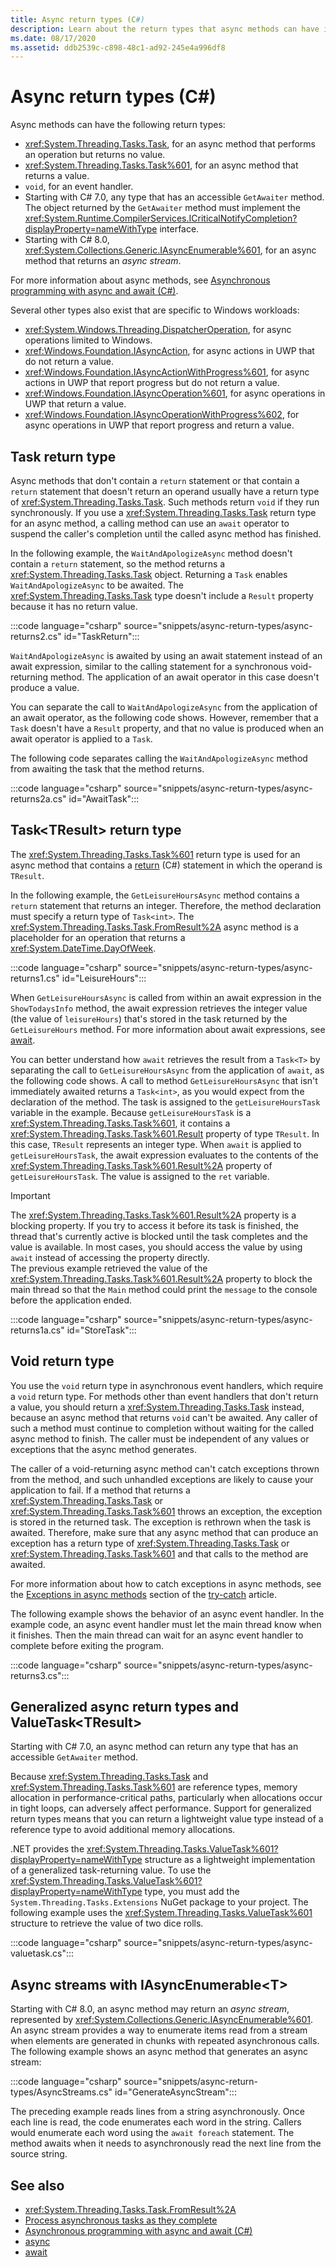 ```yaml
---
title: Async return types (C#)
description: Learn about the return types that async methods can have in C# with code examples for each type and additional resources.
ms.date: 08/17/2020
ms.assetid: ddb2539c-c898-48c1-ad92-245e4a996df8
---
```


# Async return types (C#)

Async methods can have the following return types:

- <xref:System.Threading.Tasks.Task>, for an async method that performs an operation but returns no value.
- <xref:System.Threading.Tasks.Task%601>, for an async method that returns a value.
- `void`, for an event handler.
- Starting with C# 7.0, any type that has an accessible `GetAwaiter` method. The object returned by the `GetAwaiter` method must implement the <xref:System.Runtime.CompilerServices.ICriticalNotifyCompletion?displayProperty=nameWithType> interface.
- Starting with C# 8.0, <xref:System.Collections.Generic.IAsyncEnumerable%601>, for an async method that returns an *async stream*.

For more information about async methods, see [Asynchronous programming with async and await (C#)](./index.md).

Several other types also exist that are specific to Windows workloads:

- <xref:System.Windows.Threading.DispatcherOperation>, for async operations limited to Windows.
- <xref:Windows.Foundation.IAsyncAction>, for async actions in UWP that do not return a value.
- <xref:Windows.Foundation.IAsyncActionWithProgress%601>, for async actions in UWP that report progress but do not return a value.
- <xref:Windows.Foundation.IAsyncOperation%601>, for async operations in UWP that return a value.
- <xref:Windows.Foundation.IAsyncOperationWithProgress%602>, for async operations in UWP that report progress and return a value.

## Task return type

Async methods that don't contain a `return` statement or that contain a `return` statement that doesn't return an operand usually have a return type of <xref:System.Threading.Tasks.Task>. Such methods return `void` if they run synchronously. If you use a <xref:System.Threading.Tasks.Task> return type for an async method, a calling method can use an `await` operator to suspend the caller's completion until the called async method has finished.

In the following example, the `WaitAndApologizeAsync` method doesn't contain a `return` statement, so the method returns a <xref:System.Threading.Tasks.Task> object. Returning a `Task` enables `WaitAndApologizeAsync` to be awaited. The <xref:System.Threading.Tasks.Task> type doesn't include a `Result` property because it has no return value.

:::code language="csharp" source="snippets/async-return-types/async-returns2.cs" id="TaskReturn":::

`WaitAndApologizeAsync` is awaited by using an await statement instead of an await expression, similar to the calling statement for a synchronous void-returning method. The application of an await operator in this case doesn't produce a value.

You can separate the call to `WaitAndApologizeAsync` from the application of an await operator, as the following code shows. However, remember that a `Task` doesn't have a `Result` property, and that no value is produced when an await operator is applied to a `Task`.

The following code separates calling the `WaitAndApologizeAsync` method from awaiting the task that the method returns.

:::code language="csharp" source="snippets/async-return-types/async-returns2a.cs" id="AwaitTask":::

## Task\<TResult\> return type

The <xref:System.Threading.Tasks.Task%601> return type is used for an async method that contains a [return](../../../language-reference/keywords/return.md) (C#) statement in which the operand is `TResult`.

In the following example, the `GetLeisureHoursAsync` method contains a `return` statement that returns an integer. Therefore, the method declaration must specify a return type of `Task<int>`. The <xref:System.Threading.Tasks.Task.FromResult%2A> async method is a placeholder for an operation that returns a <xref:System.DateTime.DayOfWeek>.

:::code language="csharp" source="snippets/async-return-types/async-returns1.cs" id="LeisureHours":::

When `GetLeisureHoursAsync` is called from within an await expression in the `ShowTodaysInfo` method, the await expression retrieves the integer value (the value of `leisureHours`) that's stored in the task returned by the `GetLeisureHours` method. For more information about await expressions, see [await](../../../language-reference/operators/await.md).

You can better understand how `await` retrieves the result from a `Task<T>` by separating the call to `GetLeisureHoursAsync` from the application of `await`, as the following code shows. A call to method `GetLeisureHoursAsync` that isn't immediately awaited returns a `Task<int>`, as you would expect from the declaration of the method. The task is assigned to the `getLeisureHoursTask` variable in the example. Because `getLeisureHoursTask` is a <xref:System.Threading.Tasks.Task%601>, it contains a <xref:System.Threading.Tasks.Task%601.Result> property of type `TResult`. In this case, `TResult` represents an integer type. When `await` is applied to `getLeisureHoursTask`, the await expression evaluates to the contents of the <xref:System.Threading.Tasks.Task%601.Result%2A> property of `getLeisureHoursTask`. The value is assigned to the `ret` variable.

> [!IMPORTANT]
> The <xref:System.Threading.Tasks.Task%601.Result%2A> property is a blocking property. If you try to access it before its task is finished, the thread that's currently active is blocked until the task completes and the value is available. In most cases, you should access the value by using `await` instead of accessing the property directly. <br/> The previous example retrieved the value of the <xref:System.Threading.Tasks.Task%601.Result%2A> property to block the main thread so that the `Main` method could print the `message` to the console before the application ended.

:::code language="csharp" source="snippets/async-return-types/async-returns1a.cs" id="StoreTask":::

## Void return type

You use the `void` return type in asynchronous event handlers, which require a `void` return type. For methods other than event handlers that don't return a value, you should return a <xref:System.Threading.Tasks.Task> instead, because an async method that returns `void` can't be awaited. Any caller of such a method must continue to completion without waiting for the called async method to finish. The caller must be independent of any values or exceptions that the async method generates.

The caller of a void-returning async method can't catch exceptions thrown from the method, and such unhandled exceptions are likely to cause your application to fail. If a method that returns a <xref:System.Threading.Tasks.Task> or <xref:System.Threading.Tasks.Task%601> throws an exception, the exception is stored in the returned task. The exception is rethrown when the task is awaited. Therefore, make sure that any async method that can produce an exception has a return type of <xref:System.Threading.Tasks.Task> or <xref:System.Threading.Tasks.Task%601> and that calls to the method are awaited.

For more information about how to catch exceptions in async methods, see the [Exceptions in async methods](../../../language-reference/keywords/try-catch.md#exceptions-in-async-methods) section of the [try-catch](../../../language-reference/keywords/try-catch.md) article.

The following example shows the behavior of an async event handler. In the example code, an async event handler must let the main thread know when it finishes. Then the main thread can wait for an async event handler to complete before exiting the program.

:::code language="csharp" source="snippets/async-return-types/async-returns3.cs":::

## Generalized async return types and ValueTask\<TResult\>

Starting with C# 7.0, an async method can return any type that has an accessible `GetAwaiter` method.

Because <xref:System.Threading.Tasks.Task> and <xref:System.Threading.Tasks.Task%601> are reference types, memory allocation in performance-critical paths, particularly when allocations occur in tight loops, can adversely affect performance. Support for generalized return types means that you can return a lightweight value type instead of a reference type to avoid additional memory allocations.

.NET provides the <xref:System.Threading.Tasks.ValueTask%601?displayProperty=nameWithType> structure as a lightweight implementation of a generalized task-returning value. To use the <xref:System.Threading.Tasks.ValueTask%601?displayProperty=nameWithType> type, you must add the `System.Threading.Tasks.Extensions` NuGet package to your project. The following example uses the <xref:System.Threading.Tasks.ValueTask%601> structure to retrieve the value of two dice rolls.

:::code language="csharp" source="snippets/async-return-types/async-valuetask.cs":::

## Async streams with IAsyncEnumerable\<T\>

Starting with C# 8.0, an async method may return an *async stream*, represented by <xref:System.Collections.Generic.IAsyncEnumerable%601>. An async stream provides a way to enumerate items read from a stream when elements are generated in chunks with repeated asynchronous calls. The following example shows an async method that generates an async stream:

:::code language="csharp" source="snippets/async-return-types/AsyncStreams.cs" id="GenerateAsyncStream":::

The preceding example reads lines from a string asynchronously. Once each line is read, the code enumerates each word in the string. Callers would enumerate each word using the `await foreach` statement. The method awaits when it needs to asynchronously read the next line from the source string.

## See also

- <xref:System.Threading.Tasks.Task.FromResult%2A>
- [Process asynchronous tasks as they complete](start-multiple-async-tasks-and-process-them-as-they-complete.md)
- [Asynchronous programming with async and await (C#)](index.md)
- [async](../../../language-reference/keywords/async.md)
- [await](../../../language-reference/operators/await.md)
